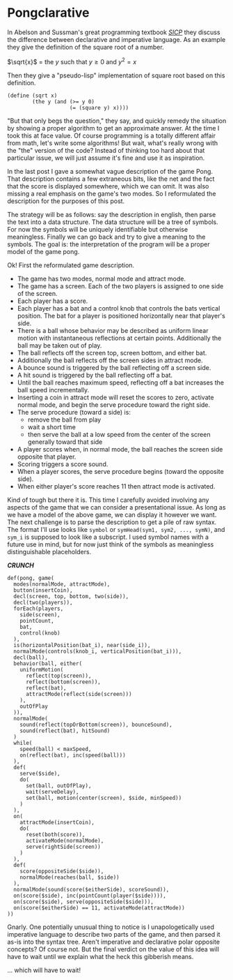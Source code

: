 # Pongclarative

In Abelson and Sussman's great programming textbook *[SICP][1]* they discuss
the difference between declarative and imperative language. As an example
they give the definition of the square root of a number.

$\sqrt{x}$ = the $y$ such that $y \geq 0$ and $y^2 = x$

Then they give a "pseudo-lisp" implementation of square root based on this
definition.

```
(define (sqrt x)
        (the y (and (>= y 0)
                    (= (square y) x))))
```

"But that only begs the question," they say, and quickly remedy the situation
by showing a proper algorithm to get an approximate answer. At the time I
took this at face value. Of course programming is a totally different affair
from math, let's write some algorithms! But wait, what's really wrong with the
"the" version of the code? Instead of thinking too hard about that particular
issue, we will just assume it's fine and use it as inspiration.

In the last post I gave a somewhat vague description of the game Pong. That
description contains a few extraneous bits, like the net and the fact that
the score is displayed somewhere, which we can omit. It was also missing a
real emphasis on the game's two modes. So I reformulated the description for
the purposes of this post.

The strategy will be as follows: say the description in english, then parse
the text into a data structure. The data structure will be a tree of symbols.
For now the symbols will be uniquely identifiable but otherwise meaningless.
Finally we can go back and try to give a meaning to the symbols. The goal is:
the interpretation of the program will be a proper model of the game pong.

Ok! First the reformulated game description.

- The game has two modes, normal mode and attract mode.
- The game has a screen. Each of the two players is assigned to one side of
  the screen.
- Each player has a score.
- Each player has a bat and a control knob that controls the bats vertical
  position. The bat for a player is positioned horizontally near that player's
  side.
- There is a ball whose behavior may be described as uniform linear motion with
  instantaneous reflections at certain points. Additionally the ball may be
  taken out of play.
- The ball reflects off the screen top, screen bottom, and either bat.
- Additionally the ball reflects off the screen sides in attract mode.
- A bounce sound is triggered by the ball reflecting off a screen side.
- A hit sound is triggered by the ball reflecting off a bat.
- Until the ball reaches maximum speed, reflecting off a bat increases the ball
  speed incrementally.
- Inserting a coin in attract mode will reset the scores to zero, activate
  normal mode, and begin the serve procedure toward the right side.
- The serve procedure (toward a side) is:
    - remove the ball from play
    - wait a short time
    - then serve the ball at a low speed from the center of the screen generally
      toward that side
- A player scores when, in normal mode, the ball reaches the screen side
  opposite that player.
- Scoring triggers a score sound.
- When a player scores, the serve procedure begins (toward the opposite side).
- When either player's score reaches 11 then attract mode is activated.

Kind of tough but there it is. This time I carefully avoided involving any
aspects of the game that we can consider a presentational issue. As long as we
have a model of the above game, we can display it however we want. The next
challenge is to parse the description to get a pile of raw syntax. The format
I'll use looks like `symbol` or `symHead(sym1, sym2, ..., symN)`, and `sym_i`
is supposed to look like a subscript. I used symbol names with a future use in
mind, but for now just think of the symbols as meaningless distinguishable
placeholders.

***CRUNCH***

```
def(pong, game(
  modes(normalMode, attractMode),
  button(insertCoin),
  decl(screen, top, bottom, two(side)),
  decl(two(players)),
  forEach(players,
    side(screen),
    pointCount,
    bat,
    control(knob)
  ),
  is(horizontalPosition(bat_i), near(side_i)),
  normalMode(controls(knob_i, verticalPosition(bat_i))),
  decl(ball),
  behavior(ball, either(
    uniformMotion(
      reflect(top(screen)),
      reflect(bottom(screen)),
      reflect(bat),
      attractMode(reflect(side(screen)))
    ),
    outOfPlay
  )),
  normalMode(
    sound(reflect(topOrBottom(screen)), bounceSound),
    sound(reflect(bat), hitSound)
  )
  while(
    speed(ball) < maxSpeed,
    on(reflect(bat), inc(speed(ball)))
  ),
  def(
    serve($side),
    do(
      set(ball, outOfPlay),
      wait(serveDelay),
      set(ball, motion(center(screen), $side, minSpeed))
    )
  ),
  on(
    attractMode(insertCoin),
    do(
      reset(both(score)),
      activateMode(normalMode),
      serve(rightSide(screen))
    )
  ),
  def(
    score(oppositeSide($side)),
    normalMode(reaches(ball, $side))
  ),
  normalMode(sound(score($eitherSide), scoreSound)),
  on(score($side), inc(pointCount(player($side)))),
  on(score($side), serve(oppositeSide($side))),
  on(score($eitherSide) == 11, activateMode(attractMode))
))
```

Gnarly. One potentially unusual thing to notice is I unapologetically used
imperative language to describe two parts of the game, and then parsed it as-is
into the syntax tree. Aren't imperative and declarative polar opposite
concepts? Of course not. But the final verdict on the value of this idea
will have to wait until we explain what the heck this gibberish means.

... which will have to wait!

[1]: https://mitpress.mit.edu/sicp/chapter1/node9.html

